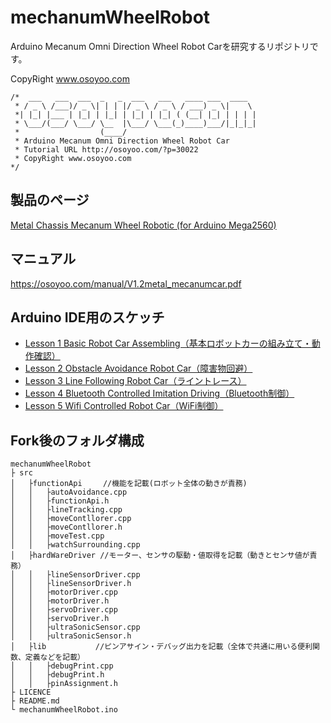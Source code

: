 # mechanumWheelRobot

Arduino Mecanum Omni Direction Wheel Robot Carを研究するリポジトリです。

CopyRight www.osoyoo.com

```
/*  ___   ___  ___  _   _  ___   ___   ____ ___  ____  
 * / _ \ /___)/ _ \| | | |/ _ \ / _ \ / ___) _ \|    \ 
 *| |_| |___ | |_| | |_| | |_| | |_| ( (__| |_| | | | |
 * \___/(___/ \___/ \__  |\___/ \___(_)____)___/|_|_|_|
 *                  (____/ 
 * Arduino Mecanum Omni Direction Wheel Robot Car
 * Tutorial URL http://osoyoo.com/?p=30022
 * CopyRight www.osoyoo.com
*/
```

## 製品のページ

[Metal Chassis Mecanum Wheel Robotic (for Arduino Mega2560)](https://osoyoo.com/2019/11/08/omni-direction-mecanum-wheel-robotic-kit-v1/)

## マニュアル

https://osoyoo.com/manual/V1.2metal_mecanumcar.pdf

## Arduino IDE用のスケッチ

* [Lesson 1 Basic Robot Car Assembling（基本ロボットカーの組み立て・動作確認）](http://osoyoo.com/driver/mecanum_metal_chassis/for_mega2560/metal-2560-lesson1.zip)
* [Lesson 2 Obstacle Avoidance Robot Car（障害物回避）](http://osoyoo.com/driver/mecanum_metal_chassis/for_mega2560/metal-2560-lesson2.zip)
* [Lesson 3 Line Following Robot Car（ライントレース）](http://osoyoo.com/driver/mecanum_metal_chassis/for_mega2560/metal-2560-lesson3.zip)
* [Lesson 4 Bluetooth Controlled Imitation Driving（Bluetooth制御）](http://osoyoo.com/driver/mecanum_metal_chassis/for_mega2560/metal-2560-lesson4.zip)
* [Lesson 5 Wifi Controlled Robot Car（WiFi制御）](http://osoyoo.com/driver/mecanum_metal_chassis/for_mega2560/metal-2560-lesson5.zip)

## Fork後のフォルダ構成

```
mechanumWheelRobot
├ src
│   ├functionApi　   //機能を記載(ロボット全体の動きが責務)
│   │   ├autoAvoidance.cpp
│   │   ├functionApi.h
│   │   ├lineTracking.cpp
│   │   ├moveContllorer.cpp
│   │   ├moveContllorer.h
│   │   ├moveTest.cpp
│   │   ├watchSurrounding.cpp
│   ├hardWareDriver //モーター、センサの駆動・値取得を記載（動きとセンサ値が責務）
│   │   ├lineSensorDriver.cpp
│   │   ├lineSensorDriver.h
│   │   ├motorDriver.cpp
│   │   ├motorDriver.h
│   │   ├servoDriver.cpp
│   │   ├servoDriver.h
│   │   ├ultraSonicSensor.cpp
│   │   ├ultraSonicSensor.h
│   ├lib　　　　　　 //ピンアサイン・デバッグ出力を記載（全体で共通に用いる便利関数、定義などを記載）
│   │   ├debugPrint.cpp
│   │   ├debugPrint.h
│   │   ├pinAssignment.h
├ LICENCE
├ README.md
└ mechanumWheelRobot.ino
```
